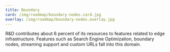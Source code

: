 ```yaml
---
title: Boundary 
card: /img/roadmap/boundary-nodes.card.jpg
overlay: /img/roadmap/boundary-nodes.overlay.jpg
---
```


R&D contributes about 6 percent of its resources to features related to edge infrastructure. Features such as Search Engine Optimization, boundary nodes, streaming support and custom URLs fall into this domain. 
